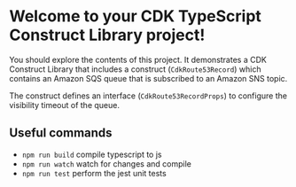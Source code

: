 # Welcome to your CDK TypeScript Construct Library project!

You should explore the contents of this project. It demonstrates a CDK Construct Library that includes a construct (`CdkRoute53Record`)
which contains an Amazon SQS queue that is subscribed to an Amazon SNS topic.

The construct defines an interface (`CdkRoute53RecordProps`) to configure the visibility timeout of the queue.

## Useful commands

 * `npm run build`   compile typescript to js
 * `npm run watch`   watch for changes and compile
 * `npm run test`    perform the jest unit tests